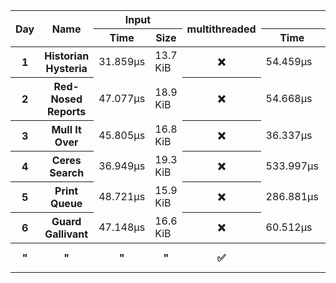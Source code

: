 <table>
  <thread>
    <tr>
      <th rowspan="2">Day</th>
      <th rowspan="2">Name</th>
      <th colspan="2">Input</th>
      <th rowspan="2">multithreaded</th>
      <th colspan="4">Part 1</th>
      <th colspan="4">Part 2</th>
    </tr>
    <tr>
      <th>Time</th>
      <th>Size</th>
      <th>Time</th>
      <th colspan="2">Allocations</th>
      <th>Result</th>
      <th>Time</th>
      <th colspan="2">Allocations</th>
      <th>Result</th>
    </tr>
  </thread>
  <tbody id="results">
<tr>
<th>1</th>
<th>Historian Hysteria</th>
<td>31.859µs</td>
<td>13.7 KiB</td>
<th>❌</th>
<td>54.459µs</td>
<td>19.6 KiB</td><td>4</td>
<td>1223326</td>
<td>52.659µs</td>
<td>19.6 KiB</td><td>4</td>
<td>21070419</td>
</tr>
<tr>
<th>2</th>
<th>Red-Nosed Reports</th>
<td>47.077µs</td>
<td>18.9 KiB</td>
<th>❌</th>
<td>54.668µs</td>
<td>0 bytes</td><td>0</td>
<td>334</td>
<td>152.139µs</td>
<td>0 bytes</td><td>0</td>
<td>400</td>
</tr>
<tr>
<th>3</th>
<th>Mull It Over</th>
<td>45.805µs</td>
<td>16.8 KiB</td>
<th>❌</th>
<td>36.337µs</td>
<td>0 bytes</td><td>0</td>
<td>165225049</td>
<td>45.26µs</td>
<td>96 bytes</td><td>5</td>
<td>108830766</td>
</tr>
<tr>
<th>4</th>
<th>Ceres Search</th>
<td>36.949µs</td>
<td>19.3 KiB</td>
<th>❌</th>
<td>533.997µs</td>
<td>19.3 KiB</td><td>1</td>
<td>2514</td>
<td>222.933µs</td>
<td>19.3 KiB</td><td>1</td>
<td>1888</td>
</tr>
<tr>
<th>5</th>
<th>Print Queue</th>
<td>48.721µs</td>
<td>15.9 KiB</td>
<th>❌</th>
<td>286.881µs</td>
<td>50.8 KiB</td><td>2</td>
<td>5268</td>
<td>355.835µs</td>
<td>50.8 KiB</td><td>2</td>
<td>5799</td>
</tr>
<tr>
<th>6</th>
<th>Guard Gallivant</th>
<td>47.148µs</td>
<td>16.6 KiB</td>
<th>❌</th>
<td>60.512µs</td>
<td>16.6 KiB</td><td>1</td>
<td>5534</td>
<td>23.892313ms</td>
<td>29.1 KiB</td><td>2</td>
<td>2262</td>
</tr>
<tr>
<th>"</th>
<th>"</th>
<th>"</th>
<th>"</th>
<th>✅</th>
<th></th>
<th></th>
<th></th>
<th></th>
<td>11.530392ms</td>
<td>34.0 KiB</td><td>25</td>
<td>2262</td>
</tr>
</tbody>
</table>
